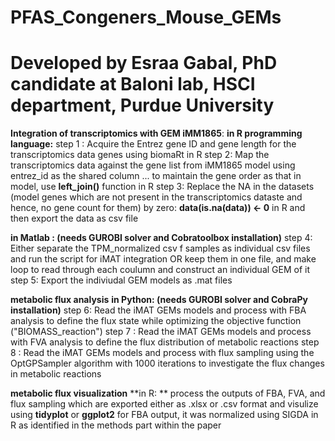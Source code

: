# PFAS_Congeners_Mouse_GEMs
# Developed by Esraa Gabal, PhD candidate at Baloni lab, HSCI department, Purdue University

**Integration of transcriptomics with GEM iMM1865**:
**in R programming language:**
step 1 : Acquire the Entrez gene ID and gene length for the transcriptomics data genes using biomaRt in R
step 2: Map the transcriptomics data against the gene list from iMM1865 model using entrez_id as the shared column ... to maintain the gene order as that in model, use **left_join()** function in R 
step 3: Replace the NA in the datasets (model genes which are not present in the transcriptomics dataste and hence, no gene count for them) by zero: **data(is.na(data)) <- 0** in R and then export the data as csv file

**in Matlab : (needs GUROBI solver and Cobratoolbox installation)**
step 4: Either separate the TPM_normalized csv f samples as individual csv files and run the script for iMAT integration OR keep them in one file, and make loop to read through each coulumn and construct an individual GEM of it
step 5: Export the indiviudal GEM models as .mat files

**metabolic flux analysis**
**in Python: (needs GUROBI solver and CobraPy installation)**
step 6: Read the iMAT GEMs models and process with FBA analysis to define the flux state while optimizing the objective function ("BIOMASS_reaction")
step 7 : Read the iMAT GEMs models and process with FVA analysis to define the flux distribution of metabolic reactions
step 8 : Read the iMAT GEMs models and process with flux sampling using the OptGPSampler algorithm with 1000 iterations to investigate the flux changes in metabolic reactions 

**metabolic flux visualization**
**in R: **
process the outputs of FBA, FVA, and flux sampling which are exported either as .xlsx or .csv format and visulize using **tidyplot** or **ggplot2** 
for FBA output, it was normalized using SIGDA in R as identified in the methods part within the paper 

